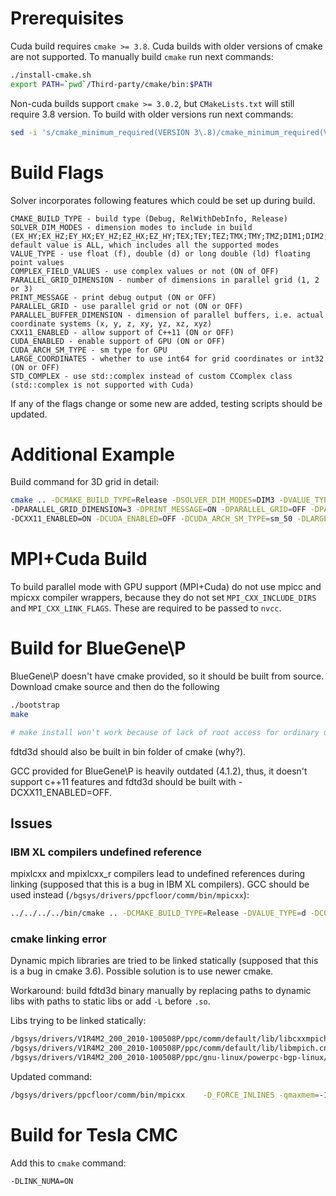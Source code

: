 # Prerequisites

Cuda build requires `cmake >= 3.8`. Cuda builds with older versions of cmake are not supported. To manually build `cmake` run next commands:

```sh
./install-cmake.sh
export PATH=`pwd`/Third-party/cmake/bin:$PATH
```

Non-cuda builds support `cmake >= 3.0.2`, but `CMakeLists.txt` will still require 3.8 version. To build with older versions run next commands:
```sh
sed -i 's/cmake_minimum_required(VERSION 3\.8)/cmake_minimum_required(VERSION 3\.0\.2)/' CMakeLists.txt
```

# Build Flags

Solver incorporates following features which could be set up during build.

```c_cpp
CMAKE_BUILD_TYPE - build type (Debug, RelWithDebInfo, Release)
SOLVER_DIM_MODES - dimension modes to include in build (EX_HY;EX_HZ;EY_HX;EY_HZ;EZ_HX;EZ_HY;TEX;TEY;TEZ;TMX;TMY;TMZ;DIM1;DIM2;DIM3;ALL); default value is ALL, which includes all the supported modes
VALUE_TYPE - use float (f), double (d) or long double (ld) floating point values
COMPLEX_FIELD_VALUES - use complex values or not (ON of OFF)
PARALLEL_GRID_DIMENSION - number of dimensions in parallel grid (1, 2 or 3)
PRINT_MESSAGE - print debug output (ON or OFF)
PARALLEL_GRID - use parallel grid or not (ON or OFF)
PARALLEL_BUFFER_DIMENSION - dimension of parallel buffers, i.e. actual coordinate systems (x, y, z, xy, yz, xz, xyz)
CXX11_ENABLED - allow support of C++11 (ON or OFF)
CUDA_ENABLED - enable support of GPU (ON or OFF)
CUDA_ARCH_SM_TYPE - sm type for GPU
LARGE_COORDINATES - whether to use int64 for grid coordinates or int32 (ON or OFF)
STD_COMPLEX - use std::complex instead of custom CComplex class (std::complex is not supported with Cuda)
```

If any of the flags change or some new are added, testing scripts should be updated.


# Additional Example

Build command for 3D grid in detail:

```sh
cmake .. -DCMAKE_BUILD_TYPE=Release -DSOLVER_DIM_MODES=DIM3 -DVALUE_TYPE=d -DCOMPLEX_FIELD_VALUES=OFF \
-DPARALLEL_GRID_DIMENSION=3 -DPRINT_MESSAGE=ON -DPARALLEL_GRID=OFF -DPARALLEL_BUFFER_DIMENSION=xyz \
-DCXX11_ENABLED=ON -DCUDA_ENABLED=OFF -DCUDA_ARCH_SM_TYPE=sm_50 -DLARGE_COORDINATES=OFF
```

# MPI+Cuda Build

To build parallel mode with GPU support (MPI+Cuda) do not use mpicc and mpicxx compiler wrappers, because they do not set `MPI_CXX_INCLUDE_DIRS` and `MPI_CXX_LINK_FLAGS`. These are required to be passed to `nvcc`.

# Build for BlueGene\P

BlueGene\P doesn't have cmake provided, so it should be built from source. Download cmake source and then do the following

```sh
./bootstrap
make

# make install won't work because of lack of root access for ordinary users
```

fdtd3d should also be built in bin folder of cmake (why?).

GCC provided for BlueGene\P is heavily outdated (4.1.2), thus, it doesn't support c++11 features and fdtd3d should be built with -DCXX11_ENABLED=OFF.

## Issues

### IBM XL compilers undefined reference

mpixlcxx and mpixlcxx_r compilers lead to undefined references during linking (supposed that this is a bug in IBM XL compilers). GCC should be used instead (`/bgsys/drivers/ppcfloor/comm/bin/mpicxx`):

```sh
../../../../bin/cmake .. -DCMAKE_BUILD_TYPE=Release -DVALUE_TYPE=d -DCOMPLEX_FIELD_VALUES=ON -DSOLVER_DIM_MODES=DIM3 -DPARALLEL_GRID_DIMENSION=3 -DPRINT_MESSAGE=OFF -DPARALLEL_GRID=ON -DPARALLEL_BUFFER_DIMENSION=x -DCXX11_ENABLED=OFF -DCUDA_ENABLED=OFF -DCUDA_ARCH_SM_TYPE=sm_50 -DDYNAMIC_GRID=OFF -DCOMBINED_SENDRECV=ON -DMPI_CLOCK=OFF -DCMAKE_C_COMPILER=/bgsys/drivers/ppcfloor/comm/bin/mpicc -DCMAKE_CXX_COMPILER=/bgsys/drivers/ppcfloor/comm/bin/mpicxx
```

### cmake linking error

Dynamic mpich libraries are tried to be linked statically (supposed that this is a bug in cmake 3.6). Possible solution is to use newer cmake.

Workaround: build fdtd3d binary manually by replacing paths to dynamic libs with paths to static libs or add `-L` before `.so`.

Libs trying to be linked statically:
```sh
/bgsys/drivers/V1R4M2_200_2010-100508P/ppc/comm/default/lib/libcxxmpich.cnk.so
/bgsys/drivers/V1R4M2_200_2010-100508P/ppc/comm/default/lib/libmpich.cnk.so
/bgsys/drivers/V1R4M2_200_2010-100508P/ppc/gnu-linux/powerpc-bgp-linux/lib/librt.so
```

Updated command:
```sh
/bgsys/drivers/ppcfloor/comm/bin/mpicxx    -D_FORCE_INLINES -qmaxmem=-1  -O3  -O3 -DNDEBUG   CMakeFiles/fdtd3d.dir/main.cpp.o  -o fdtd3d /bgsys/drivers/V1R4M2_200_2010-100508P/ppc/comm/default/lib/libcxxmpich.cnk.a /bgsys/drivers/V1R4M2_200_2010-100508P/ppc/comm/default/lib/libmpich.cnk.a /bgsys/drivers/V1R4M2_200_2010-100508P/ppc/comm/default/lib/libopa.a -ldcmf.cnk -ldcmfcoll.cnk -lpthread -lSPI.cna /bgsys/drivers/V1R4M2_200_2010-100508P/ppc/gnu-linux/powerpc-bgp-linux/lib/librt.a Kernels/libKernels.a Settings/libSettings.a Coordinate/libCoordinate.a Grid/libGrid.a Layout/libLayout.a File-Management/Loader/libLoader.a File-Management/Dumper/libDumper.a Scheme/libInternalScheme.a Scheme/libScheme.a File-Management/Loader/libLoader.a File-Management/Dumper/libDumper.a File-Management/libFM.a ../Third-party/EasyBMP/libEasyBMP.a Scheme/libInternalScheme.a Grid/libGrid.a Settings/libSettings.a Helpers/libHelpers.a Layout/libLayout.a Kernels/libKernels.a Coordinate/libCoordinate.a
```

# Build for Tesla CMC

Add this to `cmake` command:
```
-DLINK_NUMA=ON
```
